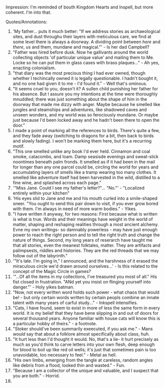 Impression:
I'm reminded of bouth Kingdom Hearts and Inspell, but more coherent. I'm into that.

Quotes/Annotations:
1. 'My father... puts it much better: "If we address stories as archaeological sites, and dust throughu their layers with meticulous care, we find at some level there is always a doorway. A dividing point between *here* and *there*, us and them, mundane and magical."' - Is her dad Campbell?
1. "Father was hired before dusk. Now he gallivants around the world collecting objects 'of particular unique value' and mailing them to Me. Locke so he can put them in glass cases with brass plaques..." - Ah yes, enacting colonialism.
1. "that diary was the most precious thing I had ever owned, though whether I techincally owned it is legally questionable. I hadn't bought it, and no one had given it to me - I'd found it." - Well that's ominous.
1. "It seems cruel to you, doesn't it? A sullen child punishing her father for his absence. But I assure you my intentions at the time were thoroughly mnuddled; there was just something about the shape of him in the doorway that made me dizzy with anger. Maybe because he smelled like jungles and steamships and adventures, like shadowed caves and unseen wonders, and my world was so ferociously mundane. Or maybe just because I'd been locked away and he hadn't been there to open the door."
1. I made a point of marking all the references to birds. There's quite a few, and they fade away (switching to dragons for a bit, then back to birds and slowly fading). I won't be marking them here, but it's a recurring motif.
1. "This one smelled unlike any book I'd ever held. Cinnamon and coal smoke, catacombs, and loam. Damp seasisde evenings and sweat-slick noontimes beneath palm fronds. It smelled as if it had been in the mail for longer than any one parcel could be, circling the world for years and accumulating layers of smells like a tramp wearing too many clothes. It smelled like adventure itself had been harvested in the wild, distilled to a fine wine, and splashed across each page."
1. '"Miss Jane. Could I see my father's letter?"... "No."' - "Localized entirely within your kitchen"
1. 'His eyes slid to Jane and me and his mouth curled into a smile-shaped sneer. "You ought to send this pair down to visit, if you ever grow bored with them. I'm always in need of more warm bodies." - Yikes.
1. "I have written it anyway, for two reasons: First because what is written is what is true. Words and their meanings have weight in the world of matter, shaping and reshaping realities through a most ancient alchemy. Evne my own writings- so damnably powerless - may have just enough power to reach the right person and to tell the right truth and change the nature of things. Second, my long years of reserarch have taught me that all stories, even the meanest folktales, matter. They are artifacts and palimpsests, riddles and histories. They are the red threads that we may follow out of the labyrinth."
1. '"It's late. I'm going in," I announced, and the harshness of it erased the miraculous circle we'd drawn around ourselves...' - Is this related to the concept of the Magic Circle in games?
1. '"...Of all the items in my collections, I've treasured you most of all." His fist closed in frustration. "ANd yet you insist on flinging yourself into danger."' - Holy yikes batman.
1. "Now, not every written word holds such power - what chaos that would be! - but only certain words written by certain peopls combine an innate talent with many years of carful study..." - Inkspell intensifies.
1. "Cats, I have found, seem to exist in more of less the same form in every world. It is my belief that they have bene slipping in and out of doors for several thousand years. Anyone familiar with house cats will know this is a particular hobby of theirs." - a footnote.
1. "Stoker should've been summarily exeecuted, if you ask me." - Mans *would* say that about a folklore almost specifically about class, huh.
1. "It hurt less than I'd thought it would. No, that's a lie- it hurt precisely as much as you'd think to carve letters into your own flesh, deep enough for blood to boil up like red oil wells; it's just that sometimes pain is too unavoidable, too necessary to feel." - Metal as hell.
1. "His own limbs, emerging from the tangle at careless, random angles like debris from a flood, looked thin and wasted." - Fun.
1. "Because I am a collector of the unique and valuable, and I suspect that you are both." - Horrid.
1.
